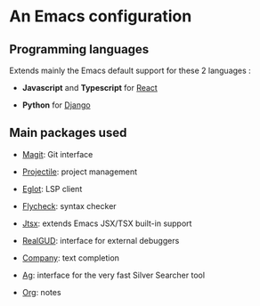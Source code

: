 # An Emacs configuration

## Programming languages

Extends mainly the Emacs default support for these 2 languages :

* **Javascript** and **Typescript** for [React](https://fr.legacy.reactjs.org/)

* **Python** for [Django](https://www.djangoproject.com/)

## Main packages used

* [Magit](https://github.com/magit/magit): Git interface

* [Projectile](https://github.com/bbatsov/projectile): project management

* [Eglot](https://github.com/joaotavora/eglot): LSP client

* [Flycheck](https://github.com/flycheck/flycheck): syntax checker

* [Jtsx](https://github.com/llemaitre19/jtsx): extends Emacs JSX/TSX built-in support

* [RealGUD](https://github.com/realgud/realgud): interface for external debuggers

* [Company](https://github.com/company-mode/company-mode): text completion

* [Ag](https://github.com/Wilfred/ag.el): interface for the very fast Silver Searcher tool

* [Org](https://github.com/bzg/org-mode): notes
